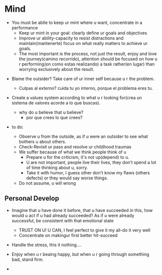 # Mind
* You must be ablle to keep ur mint where u want, concentrate in a performance
	- Keep ur mint in your goal: clearly define ur goals and objectives
	- Improve ur ability-capacity to resist distractions and maintain(mantenerte) focus on what really matters to achieve ur goals.
	- The most important is the process, not just the result, enjoy and love the journey(camino recorrido), attention should be focused on how u r performing(on como estas realizando) a task rather(en lugar) than worrying exclusively about the result.

- Blame the outsider? Take care of ur inner self because u r the problem.
	- Culpas al externo? cuida tu yo interno, porque el problema eres tu.	

- Create a values system according to what u r looking for(crea un sistema de valores acorde a lo que buscas).
	- why do u believe that u believe?
		- por que crees lo que crees?

- to do:
	- Observe u from the outside, as if u were an outsider to see what bothers u about others.
	- Check-Revisit ur pass and resolve ur childhood traumas
	- We suffer because of what we think people think of u
		- Prepare u for the criticism, it's not up(depend) to u.
		- U are not important, people live their lives, they don't spend a lot of time thinking about u, sorry.
		- Take it with humor, I guess other don't know my flaws (others defects) or they would say worse things.
	- Do not assume, u will wrong

## Personal Develop

* Imagine that u have done it before, that u have succeeded in this, how would u act if u had already succeeded? As if u were already successful, be consistent with that emotional state
	- TRUST ON U! U CAN, I feel perfect to give it my all-do it very well
	- Concentrate on makingur first better hit-succeed

* Handle the stress, this it nothing....
* Enjoy when u r beaing happy, but when u r going through something bad, stand firm.
* 
